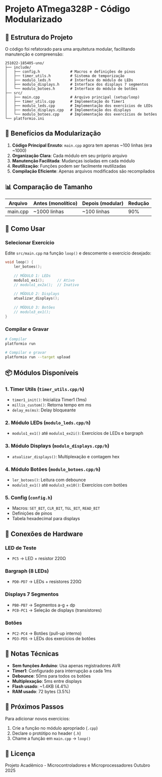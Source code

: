 # Projeto ATmega328P - Código Modularizado

## 📁 Estrutura do Projeto

O código foi refatorado para uma arquitetura modular, facilitando manutenção e compreensão:

```
251022-185405-uno/
├── include/
│   ├── config.h              # Macros e definições de pinos
│   ├── timer_utils.h         # Sistema de temporização
│   ├── modulo_leds.h         # Interface do módulo de LEDs
│   ├── modulo_displays.h     # Interface dos displays 7 segmentos
│   └── modulo_botoes.h       # Interface do módulo de botões
├── src/
│   ├── main.cpp              # Arquivo principal (setup/loop)
│   ├── timer_utils.cpp       # Implementação do Timer1
│   ├── modulo_leds.cpp       # Implementação dos exercícios de LEDs
│   ├── modulo_displays.cpp   # Implementação dos displays
│   └── modulo_botoes.cpp     # Implementação dos exercícios de botões
└── platformio.ini
```

## 🎯 Benefícios da Modularização

1. **Código Principal Enxuto**: `main.cpp` agora tem apenas ~100 linhas (era ~1000)
2. **Organização Clara**: Cada módulo em seu próprio arquivo
3. **Manutenção Facilitada**: Mudanças isoladas em cada módulo
4. **Reutilização**: Funções podem ser facilmente reutilizadas
5. **Compilação Eficiente**: Apenas arquivos modificados são recompilados

## 📊 Comparação de Tamanho

| Arquivo          | Antes (monolítico) | Depois (modular) | Redução |
|------------------|--------------------|------------------|---------|
| main.cpp         | ~1000 linhas       | ~100 linhas      | 90%     |

## 🔧 Como Usar

### Selecionar Exercício

Edite `src/main.cpp` na função `loop()` e descomente o exercício desejado:

```cpp
void loop() {
    ler_botoes();
    
    // MÓDULO 1: LEDs
    modulo1_ex1();      // Ativo
    // modulo1_ex2a();  // Inativo
    
    // MÓDULO 2: Displays
    atualizar_displays();
    
    // MÓDULO 3: Botões
    // modulo3_ex1();
}
```

### Compilar e Gravar

```bash
# Compilar
platformio run

# Compilar e gravar
platformio run --target upload
```

## 📦 Módulos Disponíveis

### 1. Timer Utils (`timer_utils.cpp/h`)
- `timer1_init()`: Inicializa Timer1 (1ms)
- `millis_custom()`: Retorna tempo em ms
- `delay_ms(ms)`: Delay bloqueante

### 2. Módulo LEDs (`modulo_leds.cpp/h`)
- `modulo1_ex1()` até `modulo1_ex2i()`: Exercícios de LEDs e bargraph

### 3. Módulo Displays (`modulo_displays.cpp/h`)
- `atualizar_displays()`: Multiplexação e contagem hex

### 4. Módulo Botões (`modulo_botoes.cpp/h`)
- `ler_botoes()`: Leitura com debounce
- `modulo3_ex1()` até `modulo3_ex10()`: Exercícios com botões

### 5. Config (`config.h`)
- Macros: `SET_BIT`, `CLR_BIT`, `TGL_BIT`, `READ_BIT`
- Definições de pinos
- Tabela hexadecimal para displays

## 🔌 Conexões de Hardware

### LED de Teste
- `PC5` → LED + resistor 220Ω

### Bargraph (8 LEDs)
- `PD0-PD7` → LEDs + resistores 220Ω

### Displays 7 Segmentos
- `PB0-PB7` → Segmentos a-g + dp
- `PC0-PC1` → Seleção de displays (transistores)

### Botões
- `PC2-PC4` → Botões (pull-up interno)
- `PD3-PD5` → LEDs dos exercícios de botões

## 📝 Notas Técnicas

- **Sem funções Arduino**: Usa apenas registradores AVR
- **Timer1**: Configurado para interrupção a cada 1ms
- **Debounce**: 50ms para todos os botões
- **Multiplexação**: 5ms entre displays
- **Flash usado**: ~1.4KB (4.4%)
- **RAM usado**: 72 bytes (3.5%)

## 🚀 Próximos Passos

Para adicionar novos exercícios:

1. Crie a função no módulo apropriado (`.cpp`)
2. Declare o protótipo no header (`.h`)
3. Chame a função em `main.cpp` → `loop()`

## 📄 Licença

Projeto Acadêmico - Microcontroladores e Microprocessadores
Outubro 2025
